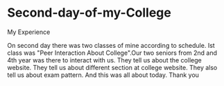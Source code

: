# Second-day-of-my-College
My Experience

On second day there was two classes of mine according to schedule. Ist class was "Peer Interaction About College".Our two seniors from 2nd and 4th year was there to interact with us. They tell us about the college website. They tell us about different section at college website. They also tell us about exam pattern. And this was all about today. 
Thank you
